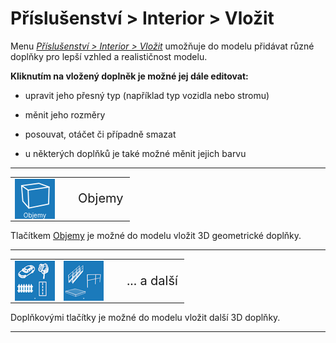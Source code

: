 
<h1>Příslušenství &gt; Interior &gt; Vložit</h1>

<p>
Menu <u><i>Příslušenství &gt; Interior &gt; Vložit</i></u> umožňuje do modelu přidávat různé doplňky pro lepší vzhled a realističnost modelu.</p>

<p>
<b>Kliknutím na vložený doplněk je možné jej dále editovat:</b></p>

<ul>
  <li><p>upravit jeho přesný typ (například typ vozidla nebo stromu)</p></li>
  <li><p>měnit jeho rozměry</p></li>
  <li><p>posouvat, otáčet či případně smazat</p></li>
  <li><p>u některých doplňků je také možné měnit jejich barvu</p></li>
</ul>

<hr class="main"> <!-- Vodorovná čára jako oddělovač sekce -->
    
<table>
      <tr>
        <td>
          <div style="position: relative; width: 64px; height: 64px;">
            <img src="img/RectBlockIcon64x64.png" alt="RectBlock64x64.png" width="64" height="64">
            <div style="position: absolute; bottom: 0; width: 100%; background: none; color: white; font-size: 10px; text-align: center;">
              Objemy
            </div>
          </div>
        </td>
        <td style="vertical-align: middle; font-size: 20px; padding-left: 30px;">
          Objemy
        </td>
      </tr>
    </table>

<p>Tlačítkem <u>Objemy</u> je možné do modelu vložit 3D geometrické doplňky.</p>

<hr class="main"> <!-- Vodorovná čára jako oddělovač sekce -->

<table>
  <tr>
    <td>
      <div style="position: relative; width: 64px; height: 64px;">
        <img src="img/DecorationsOuter64x64.png" alt="DecorationsOuter64x64.png" width="64" height="64">
        <div style="position: absolute; bottom: 0; width: 100%; background: none; color: white; font-size: 12px; text-align: center;">.</div>
      </div>
    </td>
    <td>
      <div style="position: relative; width: 64px; height: 64px;">
        <img src="img/StructureGroupIcon64x64.png" alt="StructureGroupIcon64x64.png" width="64" height="64">
        <div style="position: absolute; bottom: 0; width: 100%; background: none; color: white; font-size: 12px; text-align: center;">.</div>
      </div>
    </td>
    <td style="vertical-align: middle; font-size: 20px; padding-left: 30px;">
      ... a další
    </td>
  </tr>
</table>

<p>Doplňkovými tlačítky je možné do modelu vložit další 3D doplňky.</p>

<hr class="main"> <!-- Vodorovná čára jako oddělovač sekce -->

<!--<table>
      <tr>
        <td>
          <div style="position: relative; width: 64px; height: 64px;">
            <img src="img/MainInsert64x64.png" alt="MainInsert64x64.png" width="64" height="64">
            <div style="position: absolute; bottom: 0; width: 100%; background: none; color: white; font-size: 10px; text-align: center;">
              Vložit
            </div>
          </div>
        </td>
        <td style="vertical-align: middle; font-size: 20px; padding-left: 30px;">
          Vložit
        </td>
      </tr>
    </table>

<p>Tlačítkem <u>Vložit</u> je možné do modelu vložit vybrané doplňky.</p>

<hr class="main"> <!-- Vodorovná čára jako oddělovač sekce -->

<!--<table>
      <tr>
        <td>
          <div style="position: relative; width: 64px; height: 64px;">
            <img src="img/TapeMeasureIcon64x64.png" alt="TapeMeasureIcon64x64.png" width="64" height="64">
            <div style="position: absolute; bottom: 0; width: 100%; background: none; color: white; font-size: 12px; text-align: center;">
              Měření
            </div>
          </div>
        </td>
        <td style="vertical-align: middle; font-size: 20px; padding-left: 30px;">
          Měření
        </td>
      </tr>
    </table>

<p>Tlačítkem <u>Měření</u> je možné zkontrolovat rozměry modelu.</p>

<hr class="main"> <!-- Vodorovná čára jako oddělovač sekce -->

<!-- product: HiStruct Building Configurator -->


